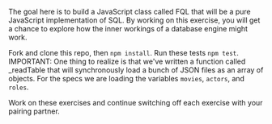 The goal here is to build a JavaScript class called FQL that will be a pure JavaScript implementation of SQL.  By working on this exercise, you will get a chance to explore how the inner workings of a database engine might work.

Fork and clone this repo, then `npm install`. Run these tests `npm test`. IMPORTANT: One thing to realize is that we've written a function called _readTable that will synchronously load a bunch of JSON files as an array of objects. For the specs we are loading the variables `movies`, `actors`, and `roles`.

Work on these exercises and continue switching off each exercise with your pairing partner.